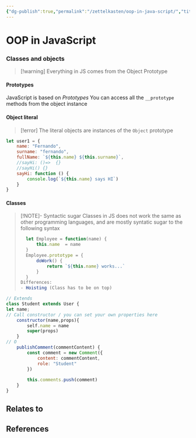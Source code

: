 ```yaml
---
{"dg-publish":true,"permalink":"/zettelkasten/oop-in-java-script/","title":"OOP in JavaScript","tags":["status/todo","status/pre-moc/JavaScript"],"created":"2023-10-10T17:46:41.076+01:00"}
---
```



# OOP in JavaScript


### Classes and objects

> [!warning] Everything in JS comes from the Object Prototype

#### Prototypes

JavaScript is based on *Prototypes*
You can access all the `__prototype` methods from the object instance

#### Object literal
> [!error] The literal objects are instances of the `Object` prototype

```js
let user1 = {
	name: "Fernando",
	surname: "fernando",
	fullName: `${this.name} ${this.surname}`,
	//sayHi: ()=>  {}
	//sayHi() {}
	sayHi: function () {
		console.log(`${this.name} says HI`)
	}
}
```


#### Classes

> [!NOTE]- Syntactic sugar
> Classes in JS does not work the same as other programming languages, and are mostly syntatic sugar to the following syntax
>```js
>	let Employee = function(name) {
>		this.name  = name
>	}
>	Employee.prototype = {
>		doWork() {
>			return `${this.name} works...`
>		}
>	}
> Differences: 
> - Hoisting (Class has to be on top)
>```


```js
// Extends
class Student extends User {
let name;
// Call constructor / you can set your own properties here
	constructor(name,props){
		self.name = name
		super(props)
	}
// O
	publishComment(commentContent) {
		const comment = new Comment({
			content: commentContent,
			role: "Student"
		})
				
		this.comments.push(comment)	
	}
}
```
## Relates to
## References
